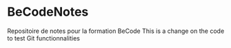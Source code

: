 # BeCodeNotes
Repositoire de notes pour la formation BeCode
This is a change on the code to test Git functionnalities
